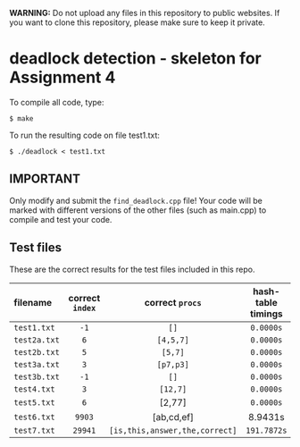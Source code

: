 **WARNING:** Do not upload any files in this repository to public websites. If you want to clone this repository, please make sure to keep it private.

# deadlock detection - skeleton for Assignment 4

To compile all code, type:
```
$ make
```

To run the resulting code on file test1.txt:
```
$ ./deadlock < test1.txt
```

## IMPORTANT

Only modify and submit the `find_deadlock.cpp` file! Your code will
be marked with different versions of the other files (such as main.cpp) to
compile and test your code.

## Test files

These are the correct results for the test files included in this repo.

| filename   | correct `index` | correct `procs` | hash-table timings     | optimized timings     |
| :---------- | :-------------: | :-----------: | :-----------------: | :--------------: |
| `test1.txt` | `-1`            | `[]`          | `0.0000s`           | `0.0000s`        |
| `test2a.txt`| `6`             | `[4,5,7]`     | `0.0000s`           | `0.0000s`        |
| `test2b.txt`| `5`             | `[5,7]`       | `0.0000s`           | `0.0000s`        |
| `test3a.txt`| `3`             | `[p7,p3]`     | `0.0000s`           | `0.0000s`        |
| `test3b.txt`| `-1`            | `[]`          | `0.0000s`           | `0.0000s`        |
| `test4.txt` | `3`             | `[12,7]`      | `0.0000s`           | `0.0000s`        |
| `test5.txt` | `6`             |     [2,77]      | `0.0000s`           | `0.0000s`        |
| `test6.txt` | `9903`          | [ab,cd,ef]  | 8.9431s            | `0.8771s`        |
| `test7.txt` | `29941`         | `[is,this,answer,the,correct]`  |`191.7872s`    | `8.0726s`        |




